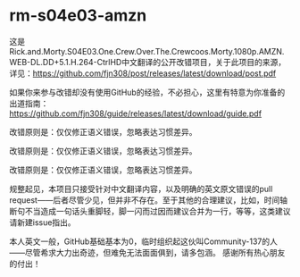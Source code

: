 # rm-s04e03-amzn

这是Rick.and.Morty.S04E03.One.Crew.Over.The.Crewcoos.Morty.1080p.AMZN.WEB-DL.DD+5.1.H.264-CtrlHD中文翻译的公开改错项目，关于此项目的来源，详见：https://github.com/fjn308/post/releases/latest/download/post.pdf

如果你来参与改错却没有使用GitHub的经验，不必担心，这里有特意为你准备的出道指南：https://github.com/fjn308/guide/releases/latest/download/guide.pdf

改错原则是：仅仅修正语义错误，忽略表达习惯差异。

改错原则是：仅仅修正语义错误，忽略表达习惯差异。

改错原则是：仅仅修正语义错误，忽略表达习惯差异。

规整起见，本项目只接受针对中文翻译内容，以及明确的英文原文错误的pull request——后者尽管少见，但并非不存在。至于其他的合理建议，比如，时间轴断句不当造成一句话头重脚轻，脚一闪而过因而建议合并为一行，等等，这类建议请新建issue指出。

本人英文一般，GitHub基础基本为0，临时组织起这伙叫Community-137的人——尽管希求大力出奇迹，但难免无法面面俱到，请多包涵。
感谢所有热心朋友的付出！
